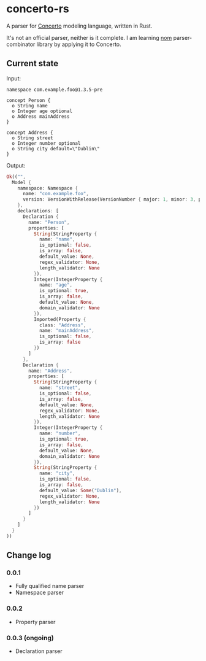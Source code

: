 # concerto-rs

A parser for [Concerto](https://github.com/accordproject/concerto) modeling language, written in Rust.

It's not an official parser, neither is it complete. I am learning [nom](https://github.com/rust-bakery/nom/tree/main) parser-combinator library by applying it to Concerto.

## Current state

Input:

```
namespace com.example.foo@1.3.5-pre

concept Person {
  o String name
  o Integer age optional
  o Address mainAddress
}

concept Address {
  o String street
  o Integer number optional
  o String city default=\"Dublin\"
}
```

Output:

```rust
Ok(("",
  Model {
    namespace: Namespace {
      name: "com.example.foo",
      version: VersionWithRelease(VersionNumber { major: 1, minor: 3, patch: 5 }, "pre")
    },
    declarations: [
      Declaration {
        name: "Person",
        properties: [
          String(StringProperty {
            name: "name",
            is_optional: false,
            is_array: false,
            default_value: None,
            regex_validator: None,
            length_validator: None
          }),
          Integer(IntegerProperty {
            name: "age",
            is_optional: true,
            is_array: false,
            default_value: None,
            domain_validator: None
          }),
          Imported(Property {
            class: "Address",
            name: "mainAddress",
            is_optional: false,
            is_array: false
          })
        ]
      },
      Declaration {
        name: "Address",
        properties: [
          String(StringProperty {
            name: "street",
            is_optional: false,
            is_array: false,
            default_value: None,
            regex_validator: None,
            length_validator: None
          }),
          Integer(IntegerProperty {
            name: "number",
            is_optional: true,
            is_array: false,
            default_value: None,
            domain_validator: None
          }),
          String(StringProperty {
            name: "city",
            is_optional: false,
            is_array: false,
            default_value: Some("Dublin"),
            regex_validator: None,
            length_validator: None
          })
        ]
      }
    ]
  }
))
```

## Change log

### 0.0.1

- Fully qualified name parser
- Namespace parser

### 0.0.2

- Property parser

### 0.0.3 (ongoing)

- Declaration parser
